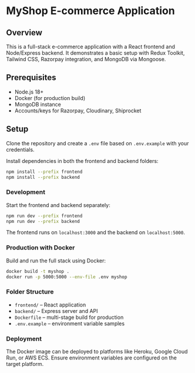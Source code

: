# MyShop E-commerce Application

## Overview
This is a full-stack e-commerce application with a React frontend and Node/Express backend. It demonstrates a basic setup with Redux Toolkit, Tailwind CSS, Razorpay integration, and MongoDB via Mongoose.

## Prerequisites
- Node.js 18+
- Docker (for production build)
- MongoDB instance
- Accounts/keys for Razorpay, Cloudinary, Shiprocket

## Setup
Clone the repository and create a `.env` file based on `.env.example` with your credentials.

Install dependencies in both the frontend and backend folders:
```bash
npm install --prefix frontend
npm install --prefix backend
```

### Development
Start the frontend and backend separately:
```bash
npm run dev --prefix frontend
npm run dev --prefix backend
```
The frontend runs on `localhost:3000` and the backend on `localhost:5000`.

### Production with Docker
Build and run the full stack using Docker:
```bash
docker build -t myshop .
docker run -p 5000:5000 --env-file .env myshop
```

### Folder Structure
- `frontend/` – React application
- `backend/` – Express server and API
- `Dockerfile` – multi-stage build for production
- `.env.example` – environment variable samples

### Deployment
The Docker image can be deployed to platforms like Heroku, Google Cloud Run, or AWS ECS. Ensure environment variables are configured on the target platform.
